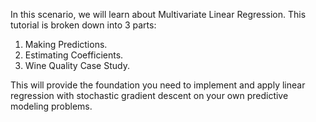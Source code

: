 In this scenario, we will learn about Multivariate Linear Regression. This tutorial is broken down into 3 parts:
1. Making Predictions.
2. Estimating Coefficients.
3. Wine Quality Case Study.

This will provide the foundation you need to implement and apply linear regression with
stochastic gradient descent on your own predictive modeling problems.